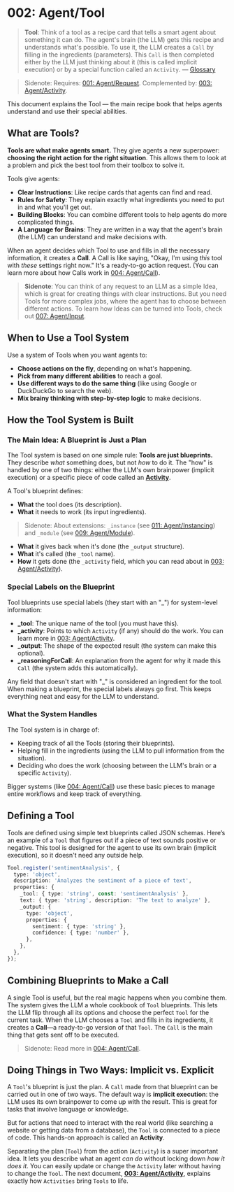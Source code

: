 # 002: Agent/Tool

> **Tool**: Think of a tool as a recipe card that tells a smart agent about something it can do. The agent's brain (the LLM) gets this recipe and understands what's possible. To use it, the LLM creates a `Call` by filling in the ingredients (parameters). This `Call` is then completed either by the LLM just thinking about it (this is called implicit execution) or by a special function called an `Activity`. — [Glossary](./000_glossary.md)

> Sidenote: Requires: [001: Agent/Request](./001_agent_request.md). Complemented by: [003: Agent/Activity](./003_agent_activity.md).
>

This document explains the Tool — the main recipe book that helps agents understand and use their special abilities.

## What are Tools?

**Tools are what make agents smart.** They give agents a new superpower: **choosing the right action for the right situation**. This allows them to look at a problem and pick the best tool from their toolbox to solve it.

Tools give agents:

- **Clear Instructions**: Like recipe cards that agents can find and read.
- **Rules for Safety**: They explain exactly what ingredients you need to put in and what you'll get out.
- **Building Blocks**: You can combine different tools to help agents do more complicated things.
- **A Language for Brains**: They are written in a way that the agent's brain (the LLM) can understand and make decisions with.

When an agent decides which Tool to use and fills in all the necessary information, it creates a **Call**. A Call is like saying, "Okay, I'm using *this* tool with *these* settings right now." It's a ready-to-go action request. (You can learn more about how Calls work in [004: Agent/Call](./004_agent_call.md)).

> **Sidenote**: You can think of any request to an LLM as a simple Idea, which is great for creating things with clear instructions. But you need Tools for more complex jobs, where the agent has to choose between different actions. To learn how Ideas can be turned into Tools, check out [007: Agent/Input](./007_agent_input.md).

## When to Use a Tool System

Use a system of Tools when you want agents to:

- **Choose actions on the fly**, depending on what's happening.
- **Pick from many different abilities** to reach a goal.
- **Use different ways to do the same thing** (like using Google or DuckDuckGo to search the web).
- **Mix brainy thinking with step-by-step logic** to make decisions.

## How the Tool System is Built

### The Main Idea: A Blueprint is Just a Plan

The Tool system is based on one simple rule: **Tools are just blueprints.** They describe *what* something does, but not *how* to do it. The "how" is handled by one of two things: either the LLM's own brainpower (implicit execution) or a specific piece of code called an **[Activity](./003_agent_activity.md)**.

A Tool's blueprint defines:

- **What** the tool does (its description).
- **What** it needs to work (its input ingredients).
> Sidenote: About extensions: `_instance` (see [011: Agent/Instancing](./011_agent_instancing.md)) and `_module` (see [009: Agent/Module](./009_agent_module.md)).
>
- **What** it gives back when it's done (the `_output` structure).
- **What** it's called (the `_tool` name).
- **How** it gets done (the `_activity` field, which you can read about in [003: Agent/Activity](./003_agent_activity.md)).

### Special Labels on the Blueprint

Tool blueprints use special labels (they start with an "_") for system-level information:

- **_tool**: The unique name of the tool (you must have this).
- **_activity**: Points to which `Activity` (if any) should do the work. You can learn more in [003: Agent/Activity](./003_agent_activity.md).
- **_output**: The shape of the expected result (the system can make this optional).
- **_reasoningForCall**: An explanation from the agent for why it made this `Call` (the system adds this automatically).

Any field that doesn't start with "_" is considered an ingredient for the tool. When making a blueprint, the special labels always go first. This keeps everything neat and easy for the LLM to understand.

### What the System Handles

The Tool system is in charge of:

- Keeping track of all the Tools (storing their blueprints).
- Helping fill in the ingredients (using the LLM to pull information from the situation).
- Deciding who does the work (choosing between the LLM's brain or a specific `Activity`).

Bigger systems (like [004: Agent/Call](./004_agent_call.md)) use these basic pieces to manage entire workflows and keep track of everything.

## Defining a Tool

Tools are defined using simple text blueprints called JSON schemas. Here’s an example of a `Tool` that figures out if a piece of text sounds positive or negative. This tool is designed for the agent to use its own brain (implicit execution), so it doesn't need any outside help.

```typescript
Tool.register('sentimentAnalysis', {
  type: 'object',
  description: 'Analyzes the sentiment of a piece of text',
  properties: {
    _tool: { type: 'string', const: 'sentimentAnalysis' },
    text: { type: 'string', description: 'The text to analyze' },
    _output: {
      type: 'object',
      properties: {
        sentiment: { type: 'string' },
        confidence: { type: 'number' },
      },
    },
  },
});
```

## Combining Blueprints to Make a Call

A single Tool is useful, but the real magic happens when you combine them. The system gives the LLM a whole cookbook of `Tool` blueprints. This lets the LLM flip through all its options and choose the perfect `Tool` for the current task. When the LLM chooses a `Tool` and fills in its ingredients, it creates a **Call**—a ready-to-go version of that `Tool`. The `Call` is the main thing that gets sent off to be executed.

> Sidenote: Read more in [004: Agent/Call](./004_agent_call.md).
>

## Doing Things in Two Ways: Implicit vs. Explicit

A `Tool`'s blueprint is just the plan. A `Call` made from that blueprint can be carried out in one of two ways. The default way is **implicit execution**: the LLM uses its own brainpower to come up with the result. This is great for tasks that involve language or knowledge.

But for actions that need to interact with the real world (like searching a website or getting data from a database), the `Tool` is connected to a piece of code. This hands-on approach is called an **Activity**.

Separating the plan (`Tool`) from the action (`Activity`) is a super important idea. It lets you describe what an agent *can do* without locking down *how it does it*. You can easily update or change the `Activity` later without having to change the `Tool`. The next document, **[003: Agent/Activity](./003_agent_activity.md)**, explains exactly how `Activities` bring `Tools` to life.